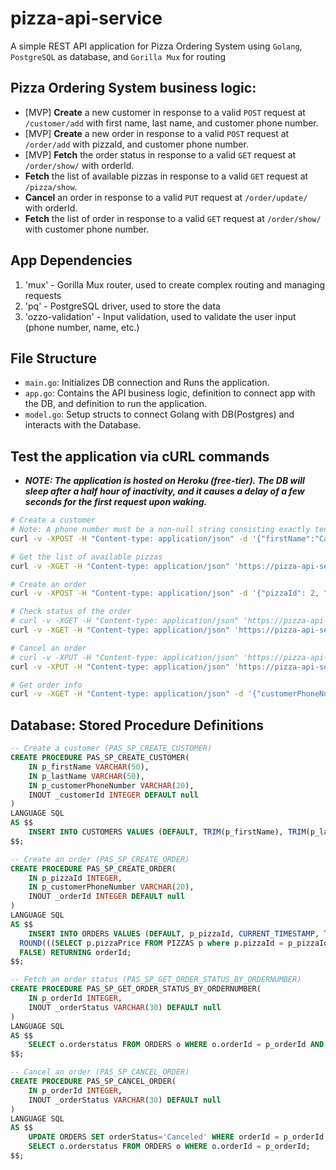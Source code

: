 # pizza-api-service
A simple REST API application for Pizza Ordering System using `Golang`, `PostgreSQL` as database, and `Gorilla Mux` for routing

## Pizza Ordering System business logic:
- [MVP] **Create** a new customer in response to a valid `POST` request at `/customer/add` with first name, last name, and customer phone number.
- [MVP] **Create** a new order in response to a valid `POST` request at `/order/add` with pizzaId, and customer phone number.
- [MVP] **Fetch** the order status in response to a valid `GET` request at `/order/show/` with orderId.
- **Fetch** the list of available pizzas in response to a valid `GET` request at `/pizza/show`.
- **Cancel** an order in response to a valid `PUT` request at `/order/update/` with orderId.
- **Fetch** the list of order in response to a valid `GET` request at `/order/show/` with customer phone number.

## App Dependencies
1. 'mux' - Gorilla Mux router, used to create complex routing and managing requests
2. 'pq' - PostgreSQL driver, used to store the data
3. 'ozzo-validation' - Input validation, used to validate the user input (phone number, name, etc.)

## File Structure
* `main.go`: Initializes DB connection and Runs the application.
* `app.go`: Contains the API business logic, definition to connect app with the DB, and definition to run the application.
* `model.go`: Setup structs to connect Golang with DB(Postgres) and interacts with the Database.

## Test the application via cURL commands
- ***NOTE: The application is hosted on Heroku (free-tier). The DB will sleep after a half hour of inactivity, and it causes a delay of a few seconds for the first request upon waking.***
```bash
# Create a customer
# Note: A phone number must be a non-null string consisting exactly ten digits without country code (e.g. +1)
curl -v -XPOST -H "Content-type: application/json" -d '{"firstName":"Carl", "lastName":"Raymond", "customerPhoneNumber":"8481259874"}' 'https://pizza-api-service.herokuapp.com/customer/add'

# Get the list of available pizzas
curl -v -XGET -H "Content-type: application/json" 'https://pizza-api-service.herokuapp.com/pizza/show'

# Create an order
curl -v -XPOST -H "Content-type: application/json" -d '{"pizzaId": 2, "customerPhoneNumber":"8481259874"}' 'https://pizza-api-service.herokuapp.com/order/add'

# Check status of the order
# curl -v -XGET -H "Content-type: application/json" 'https://pizza-api-service.herokuapp.com/order/show/<orderId>'
curl -v -XGET -H "Content-type: application/json" 'https://pizza-api-service.herokuapp.com/order/show/2'

# Cancel an order
# curl -v -XPUT -H "Content-type: application/json" 'https://pizza-api-service.herokuapp.com/order/update/<orderId>'
curl -v -XPUT -H "Content-type: application/json" 'https://pizza-api-service.herokuapp.com/order/update/2'

# Get order info
curl -v -XGET -H "Content-type: application/json" -d '{"customerPhoneNumber":"8481259874"}' 'https://pizza-api-service.herokuapp.com/order/show'
```

## Database: Stored Procedure Definitions
```sql
-- Create a customer (PAS_SP_CREATE_CUSTOMER)
CREATE PROCEDURE PAS_SP_CREATE_CUSTOMER(
	IN p_firstName VARCHAR(50),
	IN p_lastName VARCHAR(50),
	IN p_customerPhoneNumber VARCHAR(20),
	INOUT _customerId INTEGER DEFAULT null
)
LANGUAGE SQL
AS $$
	INSERT INTO CUSTOMERS VALUES (DEFAULT, TRIM(p_firstName), TRIM(p_lastName), TRIM(p_customerPhoneNumber), FALSE) RETURNING customerId;
$$;

-- Create an order (PAS_SP_CREATE_ORDER)
CREATE PROCEDURE PAS_SP_CREATE_ORDER(
	IN p_pizzaId INTEGER,
	IN p_customerPhoneNumber VARCHAR(20),
	INOUT _orderId INTEGER DEFAULT null
)
LANGUAGE SQL
AS $$
	INSERT INTO ORDERS VALUES (DEFAULT, p_pizzaId, CURRENT_TIMESTAMP, TRIM(p_customerPhoneNumber), 'Order Received', 
  ROUND(((SELECT p.pizzaPrice FROM PIZZAS p where p.pizzaId = p_pizzaId) * 1.0625), 2), 
  FALSE) RETURNING orderId;
$$;

-- Fetch an order status (PAS_SP_GET_ORDER_STATUS_BY_ORDERNUMBER)
CREATE PROCEDURE PAS_SP_GET_ORDER_STATUS_BY_ORDERNUMBER(
	IN p_orderId INTEGER,
	INOUT _orderStatus VARCHAR(30) DEFAULT null
)
LANGUAGE SQL
AS $$
	SELECT o.orderstatus FROM ORDERS o WHERE o.orderId = p_orderId AND o.isDeleted = FALSE;
$$;

-- Cancel an order (PAS_SP_CANCEL_ORDER)
CREATE PROCEDURE PAS_SP_CANCEL_ORDER(
	IN p_orderId INTEGER,
	INOUT _orderStatus VARCHAR(30) DEFAULT null
)
LANGUAGE SQL
AS $$
	UPDATE ORDERS SET orderStatus='Canceled' WHERE orderId = p_orderId;
	SELECT o.orderstatus FROM ORDERS o WHERE o.orderId = p_orderId;
$$;
```